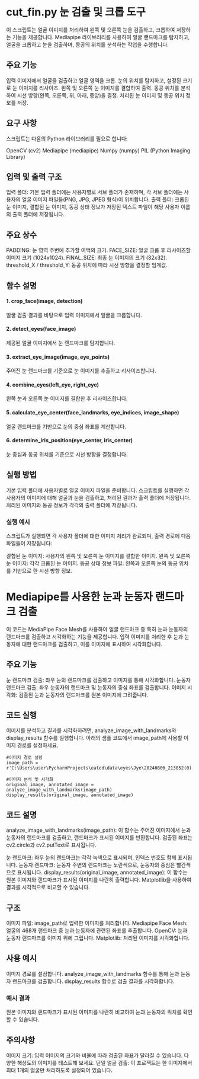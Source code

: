 # cut_fin.py 눈 검출 및 크롭 도구
이 스크립트는 얼굴 이미지를 처리하여 왼쪽 및 오른쪽 눈을 검출하고, 크롭하여 저장하는 기능을 제공합니다. 
Mediapipe 라이브러리를 사용하여 얼굴 랜드마크를 탐지하고, 얼굴을 크롭하고 눈을 검출하며, 동공의 위치를 분석하는 작업을 수행합니다.


## 주요 기능
입력 이미지에서 얼굴을 검출하고 얼굴 영역을 크롭.
눈의 위치를 탐지하고, 설정된 크기로 눈 이미지를 리사이즈.
왼쪽 및 오른쪽 눈 이미지를 결합하여 출력.
동공 위치를 분석하여 시선 방향(왼쪽, 오른쪽, 위, 아래, 중앙)을 결정.
처리된 눈 이미지 및 동공 위치 정보를 저장.


## 요구 사항
스크립트는 다음의 Python 라이브러리를 필요로 합니다:

OpenCV (cv2)
Mediapipe (mediapipe)
Numpy (numpy)
PIL (Python Imaging Library)


## 입력 및 출력 구조
입력 폴더: 기본 입력 폴더에는 사용자별로 서브 폴더가 존재하며, 각 서브 폴더에는 사용자의 얼굴 이미지 파일들(PNG, JPG, JPEG 형식)이 위치합니다.
출력 폴더: 크롭된 눈 이미지, 결합된 눈 이미지, 동공 상태 정보가 저장된 텍스트 파일이 해당 사용자 이름의 출력 폴더에 저장됩니다.


## 주요 상수
PADDING: 눈 영역 주변에 추가할 여백의 크기.
FACE_SIZE: 얼굴 크롭 후 리사이즈할 이미지 크기 (1024x1024).
FINAL_SIZE: 최종 눈 이미지의 크기 (32x32).
threshold_X / threshold_Y: 동공 위치에 따라 시선 방향을 결정할 임계값.


## 함수 설명
#### 1. crop_face(image, detection)
얼굴 검출 결과를 바탕으로 입력 이미지에서 얼굴을 크롭합니다.

#### 2. detect_eyes(face_image)
제공된 얼굴 이미지에서 눈 랜드마크를 탐지합니다.

#### 3. extract_eye_image(image, eye_points)
주어진 눈 랜드마크를 기준으로 눈 이미지를 추출하고 리사이즈합니다.

#### 4. combine_eyes(left_eye, right_eye)
왼쪽 눈과 오른쪽 눈 이미지를 결합한 후 리사이즈합니다.

#### 5. calculate_eye_center(face_landmarks, eye_indices, image_shape)
얼굴 랜드마크를 기반으로 눈의 중심 좌표를 계산합니다.

#### 6. determine_iris_position(eye_center, iris_center)
눈 중심과 동공 위치를 기준으로 시선 방향을 결정합니다.


## 실행 방법
기본 입력 폴더에 사용자별로 얼굴 이미지 파일을 준비합니다.
스크립트를 실행하면 각 사용자의 이미지에 대해 얼굴과 눈을 검출하고, 처리된 결과가 출력 폴더에 저장됩니다.
처리된 이미지와 동공 정보가 각각의 출력 폴더에 저장됩니다.



### 실행 예시
스크립트가 실행되면 각 사용자 폴더에 대한 이미지 처리가 완료되며, 출력 경로에 다음 파일들이 저장됩니다:

결합된 눈 이미지: 사용자의 왼쪽 및 오른쪽 눈 이미지를 결합한 이미지.
왼쪽 및 오른쪽 눈 이미지: 각각 크롭된 눈 이미지.
동공 상태 정보 파일: 왼쪽과 오른쪽 눈의 동공 위치를 기반으로 한 시선 방향 정보.


# Mediapipe를 사용한 눈과 눈동자 랜드마크 검출
이 코드는 MediaPipe Face Mesh를 사용하여 얼굴 랜드마크 중 특히 눈과 눈동자의 랜드마크를 검출하고 시각화하는 기능을 제공합니다. 입력 이미지를 처리한 후 눈과 눈동자에 대한 랜드마크를 검출하고, 이를 이미지에 표시하여 시각화합니다.

## 주요 기능
눈 랜드마크 검출: 좌우 눈의 랜드마크를 검출하고 이미지를 통해 시각화합니다.
눈동자 랜드마크 검출: 좌우 눈동자의 랜드마크 및 눈동자의 중심 좌표를 검출합니다.
이미지 시각화: 검출된 눈과 눈동자의 랜드마크를 원본 이미지에 그려줍니다.


## 코드 실행
이미지를 분석하고 결과를 시각화하려면, analyze_image_with_landmarks와 display_results 함수를 실행합니다. 아래의 샘플 코드에서 image_path에 사용할 이미지 경로를 설정하세요.

```
#이미지 경로 설정
image_path = r'C:\Users\user\PycharmProjects\eated\data\eyes\Jye\20240806_213852(0).jpg'
  
#이미지 분석 및 시각화
original_image, annotated_image = analyze_image_with_landmarks(image_path)
display_results(original_image, annotated_image)
```


## 코드 설명
analyze_image_with_landmarks(image_path): 이 함수는 주어진 이미지에서 눈과 눈동자의 랜드마크를 검출하고, 랜드마크가 표시된 이미지를 반환합니다. 검출된 좌표는 cv2.circle과 cv2.putText로 표시됩니다.

눈 랜드마크: 좌우 눈의 랜드마크는 각각 녹색으로 표시되며, 인덱스 번호도 함께 표시됩니다.
눈동자 랜드마크: 눈동자 주변의 랜드마크는 노란색으로, 눈동자의 중심은 빨간색으로 표시됩니다.
display_results(original_image, annotated_image): 이 함수는 원본 이미지와 랜드마크가 표시된 이미지를 나란히 출력합니다. Matplotlib을 사용하여 결과를 시각적으로 비교할 수 있습니다.

## 구조
이미지 파일: image_path로 입력한 이미지를 처리합니다.
Mediapipe Face Mesh: 얼굴의 468개 랜드마크 중 눈과 눈동자에 관련된 좌표를 추출합니다.
OpenCV: 눈과 눈동자 랜드마크를 이미지 위에 그립니다.
Matplotlib: 처리된 이미지를 시각화합니다.

## 사용 예시
이미지 경로를 설정합니다.
analyze_image_with_landmarks 함수를 통해 눈과 눈동자 랜드마크를 검출합니다.
display_results 함수로 검출 결과를 시각화합니다.

### 예시 결과
원본 이미지와 랜드마크가 표시된 이미지를 나란히 비교하여 눈과 눈동자의 위치를 확인할 수 있습니다.

## 주의사항
이미지 크기: 입력 이미지의 크기와 비율에 따라 검출된 좌표가 달라질 수 있습니다. 다양한 해상도의 이미지를 테스트해 보세요.
단일 얼굴 검출: 이 프로젝트는 한 이미지에서 최대 1개의 얼굴만 처리하도록 설정되어 있습니다.
